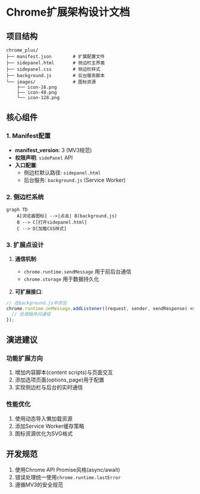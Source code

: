 # Chrome扩展架构设计文档

## 项目结构
```
chrome_plus/
├── manifest.json        # 扩展配置文件
├── sidepanel.html       # 侧边栏主界面
├── sidepanel.css        # 侧边栏样式
├── background.js        # 后台服务脚本
└── images/              # 图标资源
    ├── icon-16.png
    ├── icon-48.png
    └── icon-128.png
```

## 核心组件

### 1. Manifest配置
- **manifest_version**: 3 (MV3规范)
- **权限声明**: `sidePanel` API
- **入口配置**:
  - 侧边栏默认路径: `sidepanel.html`
  - 后台服务: `background.js` (Service Worker)

### 2. 侧边栏系统
```mermaid
graph TD
    A[浏览器图标] -->|点击| B(background.js)
    B --> C[打开sidepanel.html]
    C --> D[加载CSS样式]
```

### 3. 扩展点设计
1. **通信机制**:
   - `chrome.runtime.sendMessage` 用于前后台通信
   - `chrome.storage` 用于数据持久化

2. **可扩展接口**:
```javascript
// 在background.js中添加
chrome.runtime.onMessage.addListener((request, sender, sendResponse) => {
  // 处理插件间通信
});
```

## 演进建议

### 功能扩展方向
1. 增加内容脚本(content scripts)与页面交互
2. 添加选项页面(options_page)用于配置
3. 实现侧边栏与后台的实时通信

### 性能优化
1. 使用动态导入懒加载资源
2. 添加Service Worker缓存策略
3. 图标资源优化为SVG格式

## 开发规范
1. 使用Chrome API Promise风格(async/await)
2. 错误处理统一使用`chrome.runtime.lastError`
3. 遵循MV3的安全规范